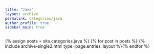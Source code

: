 ```yaml
---
title: "Java"
layout: archive
permalink: categories/java
author_profile: true
sidebar_main: true
---
```


{% assign posts = site.categories.java %}
{% for post in posts %} {% include archive-single2.html type=page.entries_layout %}{% endfor %}